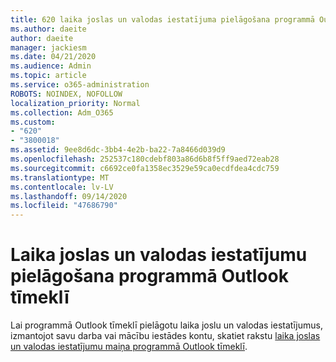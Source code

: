```yaml
---
title: 620 laika joslas un valodas iestatījuma pielāgošana programmā Outlook tīmeklī
ms.author: daeite
author: daeite
manager: jackiesm
ms.date: 04/21/2020
ms.audience: Admin
ms.topic: article
ms.service: o365-administration
ROBOTS: NOINDEX, NOFOLLOW
localization_priority: Normal
ms.collection: Adm_O365
ms.custom:
- "620"
- "3800018"
ms.assetid: 9ee8d6dc-3bb4-4e2b-ba22-7a8466d039d9
ms.openlocfilehash: 252537c180cdebf803a86d6b8f5ff9aed72eab28
ms.sourcegitcommit: c6692ce0fa1358ec3529e59ca0ecdfdea4cdc759
ms.translationtype: MT
ms.contentlocale: lv-LV
ms.lasthandoff: 09/14/2020
ms.locfileid: "47686790"
---
```

# <a name="adjust-time-zone-and-language-settings-in-outlook-on-the-web"></a>Laika joslas un valodas iestatījumu pielāgošana programmā Outlook tīmeklī

Lai programmā Outlook tīmeklī pielāgotu laika joslu un valodas iestatījumus, izmantojot savu darba vai mācību iestādes kontu, skatiet rakstu [laika joslas un valodas iestatījumu maiņa programmā Outlook tīmeklī](https://support.office.com/article/65239869-12e7-4a9d-bca1-76b0ad7ce273d).
  